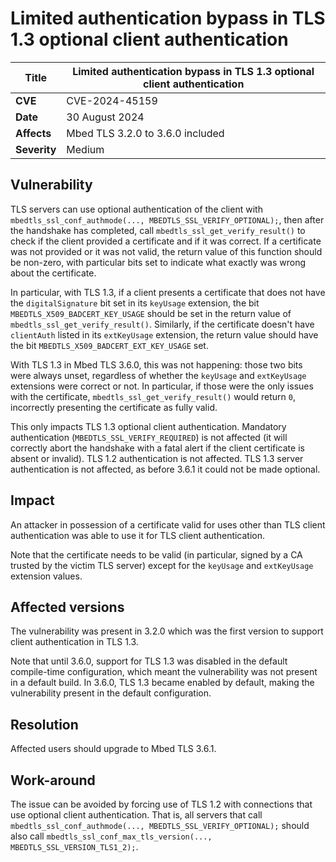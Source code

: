 # Limited authentication bypass in TLS 1.3 optional client authentication

**Title** | Limited authentication bypass in TLS 1.3 optional client authentication
--------- | -----------------------------------------------------
**CVE** | CVE-2024-45159
**Date** | 30 August 2024
**Affects** | Mbed TLS 3.2.0 to 3.6.0 included
**Severity** | Medium

## Vulnerability

TLS servers can use optional authentication of the client with
`mbedtls_ssl_conf_authmode(..., MBEDTLS_SSL_VERIFY_OPTIONAL);`, then after the
handshake has completed, call `mbedtls_ssl_get_verify_result()` to check if
the client provided a certificate and if it was correct. If a certificate was
not provided or it was not valid, the return value of this function should be
non-zero, with particular bits set to indicate what exactly was wrong about
the certificate.

In particular, with TLS 1.3, if a client presents a certificate that does not
have the `digitalSignature` bit set in its `keyUsage` extension, the bit
`MBEDTLS_X509_BADCERT_KEY_USAGE` should be set in the return value of
`mbedtls_ssl_get_verify_result()`. Similarly, if the certificate doesn't have
`clientAuth` listed in its `extKeyUsage` extension, the return value should
have the bit `MBEDTLS_X509_BADCERT_EXT_KEY_USAGE` set.

With TLS 1.3 in Mbed TLS 3.6.0, this was not happening: those two bits were
always unset, regardless of whether the `keyUsage` and `extKeyUsage`
extensions were correct or not. In particular, if those were the only issues
with the certificate, `mbedtls_ssl_get_verify_result()` would return `0`,
incorrectly presenting the certificate as fully valid.

This only impacts TLS 1.3 optional client authentication. Mandatory authentication
(`MBEDTLS_SSL_VERIFY_REQUIRED`) is not affected (it will correctly abort the
handshake with a fatal alert if the client certificate is absent or invalid).
TLS 1.2 authentication is not affected. TLS 1.3 server authentication is not
affected, as before 3.6.1 it could not be made optional.

## Impact

An attacker in possession of a certificate valid for uses other than TLS
client authentication was able to use it for TLS client authentication.

Note that the certificate needs to be valid (in particular, signed by a CA
trusted by the victim TLS server) except for the `keyUsage` and `extKeyUsage`
extension values.

## Affected versions

The vulnerability was present in 3.2.0 which was the first version to support
client authentication in TLS 1.3.

Note that until 3.6.0, support for TLS 1.3 was disabled in the default
compile-time configuration, which meant the vulnerability was not present in a
default build. In 3.6.0, TLS 1.3 became enabled by default, making the
vulnerability present in the default configuration.

## Resolution

Affected users should upgrade to Mbed TLS 3.6.1.

## Work-around

The issue can be avoided by forcing use of TLS 1.2 with connections that use
optional client authentication. That is, all servers that call
`mbedtls_ssl_conf_authmode(..., MBEDTLS_SSL_VERIFY_OPTIONAL);` should also call
`mbedtls_ssl_conf_max_tls_version(..., MBEDTLS_SSL_VERSION_TLS1_2);`.

